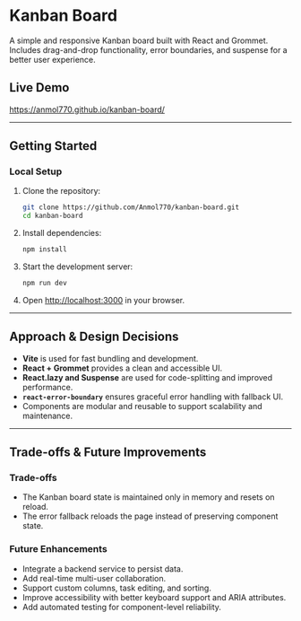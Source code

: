 # Kanban Board

A simple and responsive Kanban board built with React and Grommet. Includes drag-and-drop functionality, error boundaries, and suspense for a better user experience.

## Live Demo

https://anmol770.github.io/kanban-board/

---

## Getting Started

### Local Setup

1. Clone the repository:

   ```bash
   git clone https://github.com/Anmol770/kanban-board.git
   cd kanban-board
   ```

2. Install dependencies:

   ```bash
   npm install
   ```

3. Start the development server:

   ```bash
   npm run dev
   ```

4. Open [http://localhost:3000](http://localhost:3000) in your browser.

---

## Approach & Design Decisions

- **Vite** is used for fast bundling and development.
- **React + Grommet** provides a clean and accessible UI.
- **React.lazy and Suspense** are used for code-splitting and improved performance.
- **`react-error-boundary`** ensures graceful error handling with fallback UI.
- Components are modular and reusable to support scalability and maintenance.

---

## Trade-offs & Future Improvements

### Trade-offs

- The Kanban board state is maintained only in memory and resets on reload.
- The error fallback reloads the page instead of preserving component state.

### Future Enhancements

- Integrate a backend service to persist data.
- Add real-time multi-user collaboration.
- Support custom columns, task editing, and sorting.
- Improve accessibility with better keyboard support and ARIA attributes.
- Add automated testing for component-level reliability.

